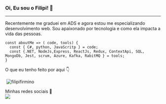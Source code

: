 
### Oi, Eu sou o Filipi! 👋<br>
---

Recentemente me graduei em ADS e agora estou me especializando desenvolvimento web.
Sou apaixonado por tecnologia e como ela impacta a vida das pessoas.

    const aboutMe => ( code, tools) {
      const { C#, python, JavaScritp } = code;
      const {.NET, NodeJs,Express, ReactJs, Redux, ContextApi, SQL, MongoDb, Jest, scrum, Azure, Kafka, RabitMQ } = tools;
    }

O que eu tenho feito por aqui :point_down:

<p>&nbsp;<img align="center" src="https://github-readme-stats.vercel.app/api?username=filipifirmino&show_icons=true&theme=dark&title_color=87f299&text_color=ffffff&locale=pt-br" alt="filipifirmino" /></p>

Minhas redes sociais :space_invader: <br>
 [<img src="https://img.shields.io/badge/linkedin-%230077B5.svg?&style=for-the-badge&logo=linkedin&logoColor=white" />](https://www.linkedin.com/in/filipifirmino/) 